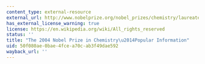 ```yaml
---
content_type: external-resource
external_url: http://www.nobelprize.org/nobel_prizes/chemistry/laureates/2004/popular.html
has_external_license_warning: true
license: https://en.wikipedia.org/wiki/All_rights_reserved
status: ''
title: "The 2004 Nobel Prize in Chemistry\u2014Popular Information"
uid: 50f080ae-0bae-4fce-a70c-ab3f49dae592
wayback_url: ''
---
```

